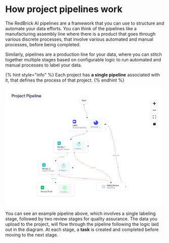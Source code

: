 # How project pipelines work

The RedBrick AI pipelines are a framework that you can use to structure and automate your data efforts. You can think of the pipelines like a manufacturing assembly line where there is a product that goes through various discrete processes, that involve various automated and manual processes, before being completed.&#x20;

Similarly, pipelines are a production line for your data, where you can stitch together multiple stages based on configurable logic to run automated and manual processes to label your data.&#x20;

{% hint style="info" %}
Each project has **a single pipeline** associated with it, that defines the process of that project.&#x20;
{% endhint %}

![Example pipeline, with a single label stage followed by two review stages.](<../.gitbook/assets/image 501.png>)

You can see an example pipeline above, which involves a single labeling stage, followed by two review stages for quality assurance. The data you upload to the project, will flow through the pipeline following the logic laid out in the diagram. At each stage, a **task** is created and completed before moving to the next stage.&#x20;
